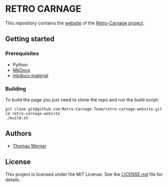 # RETRO CARNAGE

This repository contains the [website](https://www.retro-carnage.net) of the [Retro-Carnage project](https://github.com/Retro-Carnage-Team).

## Getting started

### Prerequisites

* Python
* [MkDocs](https://www.mkdocs.org)
* [mkdocs-material](https://github.com/squidfunk/mkdocs-material)

### Building

To build the page you just need to clone the repo and run the build script:

`git clone git@github.com:Retro-Carnage-Team/retro-carnage-website.git`  
`cd retro-carnage-website`  
`./build.sh`  

## Authors

* [Thomas Werner](https://github.com/huddeldaddel)

## License

This project is licensed under the MIT License. See the [LICENSE.md](LICENSE.md) file for details.
